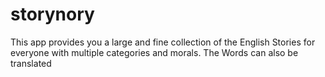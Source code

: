 # storynory

This app provides you a large and fine collection of the English Stories for everyone with multiple categories and morals.  The Words can also be translated
